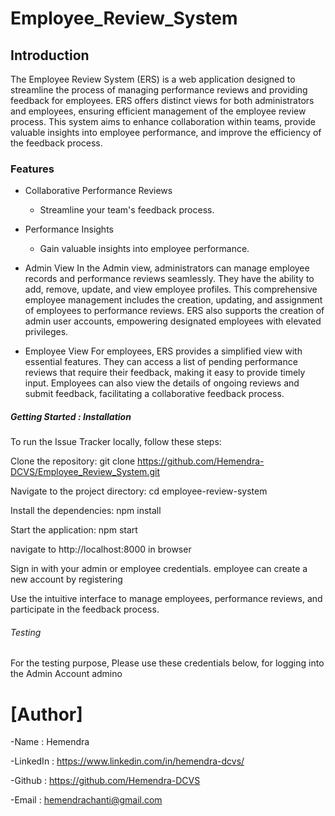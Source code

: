 # Employee_Review_System

## Introduction

The Employee Review System (ERS) is a web application designed to streamline the process of managing performance reviews and providing feedback for employees.  ERS offers distinct views for both administrators and employees, ensuring efficient management of the employee review process. This system aims to enhance collaboration within teams, provide valuable insights into employee performance, and improve the efficiency of the feedback process.

### Features

- Collaborative Performance Reviews
  - Streamline your team's feedback process.
- Performance Insights
  - Gain valuable insights into employee performance.

- Admin View
    In the Admin view, administrators can manage employee records and performance reviews seamlessly. They have the ability to add, remove, update, and view employee profiles. This comprehensive employee management includes the creation, updating, and assignment of employees to performance reviews. ERS also supports the creation of admin user accounts, empowering designated employees with elevated privileges.

- Employee View
    For employees, ERS provides a simplified view with essential features. They can access a list of pending performance reviews that require their feedback, making it easy to provide timely input. Employees can also view the details of ongoing reviews and submit feedback, facilitating a collaborative feedback process.



##### Getting Started : Installation

To run the Issue Tracker locally, follow these steps:

Clone the repository: git clone <https://github.com/Hemendra-DCVS/Employee_Review_System.git>

Navigate to the project directory: cd employee-review-system

Install the dependencies: npm install

Start the application: npm start

navigate to http://localhost:8000 in browser

Sign in with your admin or employee credentials. employee can create a new account by registering

Use the intuitive interface to manage employees, performance reviews, and participate in the feedback process.

###### Testing

For the testing purpose, Please use these credentials below, for logging into the Admin Account
admino



# [Author]
-Name : Hemendra

-LinkedIn : https://www.linkedin.com/in/hemendra-dcvs/

-Github : https://github.com/Hemendra-DCVS

-Email : hemendrachanti@gmail.com
